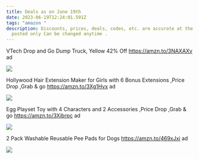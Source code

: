 ```yaml
---
title: Deals as on June 19th
date: 2023-06-19T12:24:01.591Z
tags: "amazon "
description: Discounts, prices, deals, codes, etc. are accurate at the time
  posted only Can be changed anytime .
---
```

<!--StartFragment-->

VTech Drop and Go Dump Truck, Yellow 42% Off https://amzn.to/3NAXAXv ad

![](https://m.media-amazon.com/images/I/71mla1QQhFL._AC_SL1500_.jpg)

Hollywood Hair Extension Maker for Girls with 6 Bonus Extensions ,Price Drop ,Grab & go https://amzn.to/3Xg1Hvx ad

![](https://m.media-amazon.com/images/I/81Q3OTohAXL._AC_SL1500_.jpg)

Egg Playset Toy with 4 Characters and 2 Accessories ,Price Drop ,Grab & go https://amzn.to/3Xibrpc ad

![](https://m.media-amazon.com/images/I/81ReuD58vwL._AC_SL1500_.jpg)

2 Pack Washable Reusable Pee Pads for Dogs https://amzn.to/469xJxi ad

![](https://m.media-amazon.com/images/I/31fWKvQCZ0L._AC_.jpg)

<!--EndFragment-->